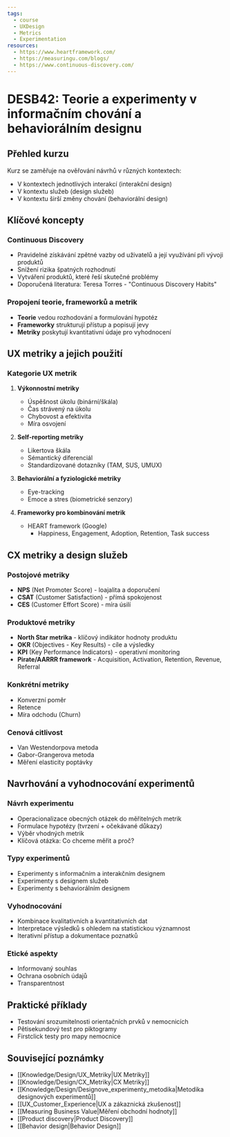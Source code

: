 ```yaml
---
tags:
  - course
  - UXDesign
  - Metrics
  - Experimentation
resources:
  - https://www.heartframework.com/
  - https://measuringu.com/blogs/
  - https://www.continuous-discovery.com/
---
```

# DESB42: Teorie a experimenty v informačním chování a behaviorálním designu

## Přehled kurzu
Kurz se zaměřuje na ověřování návrhů v různých kontextech:
- V kontextech jednotlivých interakcí (interakční design)
- V kontextu služeb (design služeb)
- V kontextu širší změny chování (behaviorální design)

## Klíčové koncepty

### Continuous Discovery
- Pravidelné získávání zpětné vazby od uživatelů a její využívání při vývoji produktů
- Snížení rizika špatných rozhodnutí
- Vytváření produktů, které řeší skutečné problémy
- Doporučená literatura: Teresa Torres - "Continuous Discovery Habits"

### Propojení teorie, frameworků a metrik
- **Teorie** vedou rozhodování a formulování hypotéz
- **Frameworky** strukturují přístup a popisují jevy
- **Metriky** poskytují kvantitativní údaje pro vyhodnocení

## UX metriky a jejich použití

### Kategorie UX metrik
1. **Výkonnostní metriky**
   - Úspěšnost úkolu (binární/škála)
   - Čas strávený na úkolu
   - Chybovost a efektivita
   - Míra osvojení

2. **Self-reporting metriky**
   - Likertova škála
   - Sémantický diferenciál
   - Standardizované dotazníky (TAM, SUS, UMUX)

3. **Behaviorální a fyziologické metriky**
   - Eye-tracking
   - Emoce a stres (biometrické senzory)

4. **Frameworky pro kombinování metrik**
   - HEART framework (Google)
     - Happiness, Engagement, Adoption, Retention, Task success

## CX metriky a design služeb

### Postojové metriky
- **NPS** (Net Promoter Score) - loajalita a doporučení
- **CSAT** (Customer Satisfaction) - přímá spokojenost
- **CES** (Customer Effort Score) - míra úsilí

### Produktové metriky
- **North Star metrika** - klíčový indikátor hodnoty produktu
- **OKR** (Objectives - Key Results) - cíle a výsledky
- **KPI** (Key Performance Indicators) - operativní monitoring
- **Pirate/AARRR framework** - Acquisition, Activation, Retention, Revenue, Referral

### Konkrétní metriky
- Konverzní poměr
- Retence
- Míra odchodu (Churn)

### Cenová citlivost
- Van Westendorpova metoda
- Gabor-Grangerova metoda
- Měření elasticity poptávky

## Navrhování a vyhodnocování experimentů

### Návrh experimentu
- Operacionalizace obecných otázek do měřitelných metrik
- Formulace hypotézy (tvrzení + očekávané důkazy)
- Výběr vhodných metrik
- Klíčová otázka: Co chceme měřit a proč?

### Typy experimentů
- Experimenty s informačním a interakčním designem
- Experimenty s designem služeb
- Experimenty s behaviorálním designem

### Vyhodnocování
- Kombinace kvalitativních a kvantitativních dat
- Interpretace výsledků s ohledem na statistickou významnost
- Iterativní přístup a dokumentace poznatků

### Etické aspekty
- Informovaný souhlas
- Ochrana osobních údajů
- Transparentnost

## Praktické příklady
- Testování srozumitelnosti orientačních prvků v nemocnicích
- Pětisekundový test pro piktogramy
- Firstclick testy pro mapy nemocnice

## Související poznámky
- [[Knowledge/Design/UX_Metriky|UX Metriky]]
- [[Knowledge/Design/CX_Metriky|CX Metriky]]
- [[Knowledge/Design/Designove_experimenty_metodika|Metodika designových experimentů]]
- [[UX_Customer_Experience|UX a zákaznická zkušenost]]
- [[Measuring Business Value|Měření obchodní hodnoty]]
- [[Product discovery|Product Discovery]]
- [[Behavior design|Behavior Design]]
